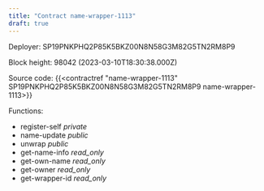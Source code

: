 ```yaml
---
title: "Contract name-wrapper-1113"
draft: true
---
```

Deployer: SP19PNKPHQ2P85K5BKZ00N8N58G3M82G5TN2RM8P9


 



Block height: 98042 (2023-03-10T18:30:38.000Z)

Source code: {{<contractref "name-wrapper-1113" SP19PNKPHQ2P85K5BKZ00N8N58G3M82G5TN2RM8P9 name-wrapper-1113>}}

Functions:

* register-self _private_
* name-update _public_
* unwrap _public_
* get-name-info _read_only_
* get-own-name _read_only_
* get-owner _read_only_
* get-wrapper-id _read_only_
